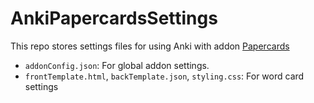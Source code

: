 # AnkiPapercardsSettings

This repo stores settings files for using Anki with addon [Papercards](https://ankiweb.net/shared/info/2042118948)


- `addonConfig.json`: For global addon settings.
- `frontTemplate.html`, `backTemplate.json`, `styling.css`: For word card settings